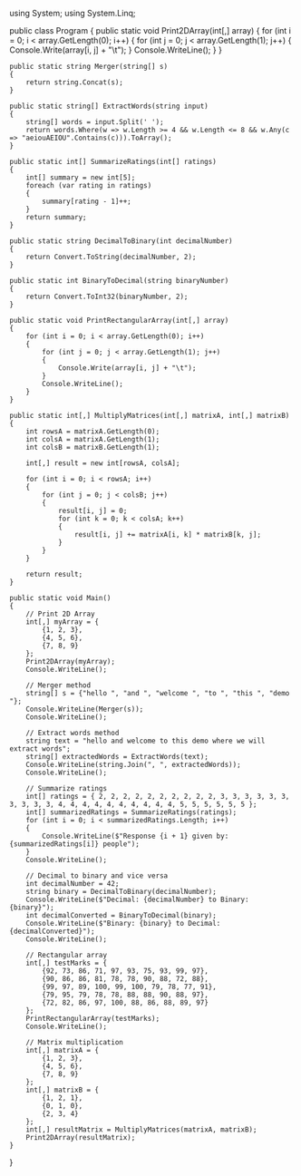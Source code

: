 using System;
using System.Linq;

public class Program
{
    public static void Print2DArray(int[,] array)
    {
        for (int i = 0; i < array.GetLength(0); i++)
        {
            for (int j = 0; j < array.GetLength(1); j++)
            {
                Console.Write(array[i, j] + "\t");
            }
            Console.WriteLine();
        }
    }

    public static string Merger(string[] s)
    {
        return string.Concat(s);
    }

    public static string[] ExtractWords(string input)
    {
        string[] words = input.Split(' ');
        return words.Where(w => w.Length >= 4 && w.Length <= 8 && w.Any(c => "aeiouAEIOU".Contains(c))).ToArray();
    }

    public static int[] SummarizeRatings(int[] ratings)
    {
        int[] summary = new int[5];
        foreach (var rating in ratings)
        {
            summary[rating - 1]++;
        }
        return summary;
    }

    public static string DecimalToBinary(int decimalNumber)
    {
        return Convert.ToString(decimalNumber, 2);
    }

    public static int BinaryToDecimal(string binaryNumber)
    {
        return Convert.ToInt32(binaryNumber, 2);
    }

    public static void PrintRectangularArray(int[,] array)
    {
        for (int i = 0; i < array.GetLength(0); i++)
        {
            for (int j = 0; j < array.GetLength(1); j++)
            {
                Console.Write(array[i, j] + "\t");
            }
            Console.WriteLine();
        }
    }

    public static int[,] MultiplyMatrices(int[,] matrixA, int[,] matrixB)
    {
        int rowsA = matrixA.GetLength(0);
        int colsA = matrixA.GetLength(1);
        int colsB = matrixB.GetLength(1);

        int[,] result = new int[rowsA, colsA];

        for (int i = 0; i < rowsA; i++)
        {
            for (int j = 0; j < colsB; j++)
            {
                result[i, j] = 0;
                for (int k = 0; k < colsA; k++)
                {
                    result[i, j] += matrixA[i, k] * matrixB[k, j];
                }
            }
        }

        return result;
    }

    public static void Main()
    {
        // Print 2D Array
        int[,] myArray = {
            {1, 2, 3},
            {4, 5, 6},
            {7, 8, 9}
        };
        Print2DArray(myArray);
        Console.WriteLine();

        // Merger method
        string[] s = {"hello ", "and ", "welcome ", "to ", "this ", "demo "};
        Console.WriteLine(Merger(s));
        Console.WriteLine();

        // Extract words method
        string text = "hello and welcome to this demo where we will extract words";
        string[] extractedWords = ExtractWords(text);
        Console.WriteLine(string.Join(", ", extractedWords));
        Console.WriteLine();

        // Summarize ratings
        int[] ratings = { 2, 2, 2, 2, 2, 2, 2, 2, 2, 2, 3, 3, 3, 3, 3, 3, 3, 3, 3, 3, 4, 4, 4, 4, 4, 4, 4, 4, 4, 4, 5, 5, 5, 5, 5, 5 };
        int[] summarizedRatings = SummarizeRatings(ratings);
        for (int i = 0; i < summarizedRatings.Length; i++)
        {
            Console.WriteLine($"Response {i + 1} given by: {summarizedRatings[i]} people");
        }
        Console.WriteLine();

        // Decimal to binary and vice versa
        int decimalNumber = 42;
        string binary = DecimalToBinary(decimalNumber);
        Console.WriteLine($"Decimal: {decimalNumber} to Binary: {binary}");
        int decimalConverted = BinaryToDecimal(binary);
        Console.WriteLine($"Binary: {binary} to Decimal: {decimalConverted}");
        Console.WriteLine();

        // Rectangular array
        int[,] testMarks = {
            {92, 73, 86, 71, 97, 93, 75, 93, 99, 97},
            {90, 86, 86, 81, 78, 78, 90, 88, 72, 88},
            {99, 97, 89, 100, 99, 100, 79, 78, 77, 91},
            {79, 95, 79, 78, 78, 88, 88, 90, 88, 97},
            {72, 82, 86, 97, 100, 88, 86, 88, 89, 97}
        };
        PrintRectangularArray(testMarks);
        Console.WriteLine();

        // Matrix multiplication
        int[,] matrixA = {
            {1, 2, 3},
            {4, 5, 6},
            {7, 8, 9}
        };
        int[,] matrixB = {
            {1, 2, 1},
            {0, 1, 0},
            {2, 3, 4}
        };
        int[,] resultMatrix = MultiplyMatrices(matrixA, matrixB);
        Print2DArray(resultMatrix);
    }
}
